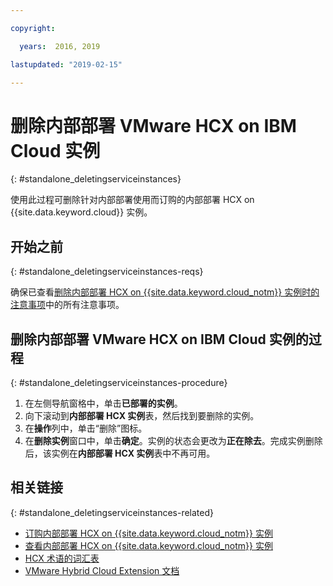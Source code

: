 ```yaml
---

copyright:

  years:  2016, 2019

lastupdated: "2019-02-15"

---
```


# 删除内部部署 VMware HCX on IBM Cloud 实例
{: #standalone_deletingserviceinstances}

使用此过程可删除针对内部部署使用而订购的内部部署 HCX on {{site.data.keyword.cloud}} 实例。

## 开始之前
{: #standalone_deletingserviceinstances-reqs}

确保已查看[删除内部部署 HCX on {{site.data.keyword.cloud_notm}} 实例时的注意事项](/docs/services/vmwaresolutions/services?topic=vmware-solutions-standalone_considerations)中的所有注意事项。

## 删除内部部署 VMware HCX on IBM Cloud 实例的过程
{: #standalone_deletingserviceinstances-procedure}

1. 在左侧导航窗格中，单击**已部署的实例**。
2. 向下滚动到**内部部署 HCX 实例**表，然后找到要删除的实例。
3. 在**操作**列中，单击“删除”图标。
4. 在**删除实例**窗口中，单击**确定**。实例的状态会更改为**正在除去**。完成实例删除后，该实例在**内部部署 HCX 实例**表中不再可用。

## 相关链接
{: #standalone_deletingserviceinstances-related}

* [订购内部部署 HCX on {{site.data.keyword.cloud_notm}} 实例](/docs/services/vmwaresolutions/services?topic=vmware-solutions-standalone_orderingserviceinstances)
* [查看内部部署 HCX on {{site.data.keyword.cloud_notm}} 实例](/docs/services/vmwaresolutions/services?topic=vmware-solutions-standalone_viewingserviceinstances)
* [HCX 术语的词汇表](/docs/services/vmwaresolutions/services?topic=vmware-solutions-hcx_glossary)
* [VMware Hybrid Cloud Extension 文档](https://cloud.vmware.com/vmware-hcx/resources)
